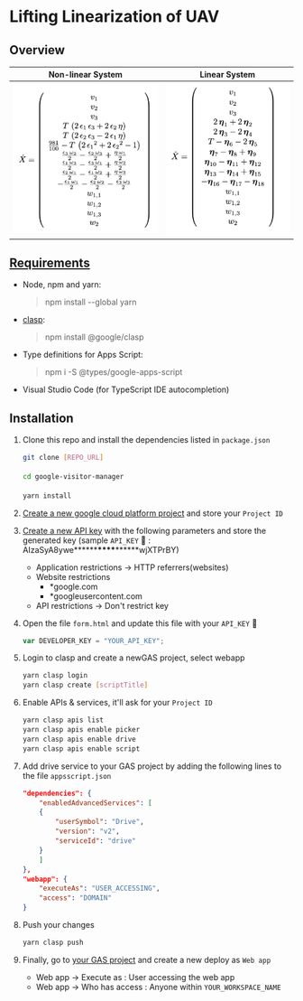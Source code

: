# Lifting Linearization of UAV

## Overview

Non-linear System             |  Linear System
:-------------------------:|:-------------------------:
![](img/eq_expanded.png) |  ![](img/eq_lin.png)



## [Requirements](https://developers.google.com/apps-script/guides/typescript)

-   Node, npm and yarn:
    > npm install --global yarn
-   [clasp](https://developers.google.com/apps-script/guides/clasp):
    > npm install @google/clasp
-   Type definitions for Apps Script:
    > npm i -S @types/google-apps-script
-   Visual Studio Code (for TypeScript IDE autocompletion)

## Installation

1. Clone this repo and install the dependencies listed in `package.json`

    ```sh
    git clone [REPO_URL]

    cd google-visitor-manager

    yarn install
    ```

2. [Create a new google cloud platform project](https://cloud.google.com/resource-manager/docs/creating-managing-projects) and store your `Project ID`

3. [Create a new API key](https://cloud.google.com/docs/authentication/api-keys) with the following parameters and store the generated key (sample `API_KEY` 🔑 : AIzaSyA8ywe**\*\*\*\***\*\*\*\***\*\*\*\***wjXTPrBY)

    - Application restrictions -> HTTP referrers(websites)
    - Website restrictions
        - \*google.com
        - \*googleusercontent.com
    - API restrictions -> Don't restrict key

4. Open the file `form.html` and update this file with your `API_KEY` 🔑
    ```js
    var DEVELOPER_KEY = "YOUR_API_KEY";
    ```
5. Login to clasp and create a newGAS project, select webapp
    ```sh
    yarn clasp login
    yarn clasp create [scriptTitle]
    ```
6. Enable APIs & services, it'll ask for your `Project ID`
    ```sh
    yarn clasp apis list
    yarn clasp apis enable picker
    yarn clasp apis enable drive
    yarn clasp apis enable script
    ```
7. Add drive service to your GAS project by adding the following lines to the file `appsscript.json`

    ```json
    "dependencies": {
        "enabledAdvancedServices": [
        {
            "userSymbol": "Drive",
            "version": "v2",
            "serviceId": "drive"
        }
        ]
    },
    "webapp": {
        "executeAs": "USER_ACCESSING",
        "access": "DOMAIN"
    }
    ```

8. Push your changes
    ```sh
    yarn clasp push
    ```
9. Finally, go to [your GAS project](https://script.google.com/home) and create a new deploy as `Web app`
    - Web app -> Execute as : User accessing the web app
    - Web app -> Who has access : Anyone within `YOUR_WORKSPACE_NAME`

